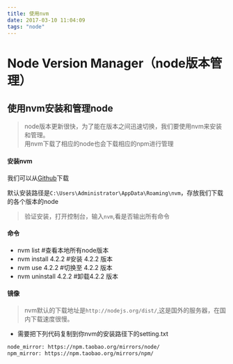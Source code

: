 ```yaml
---
title: 使用nvm
date: 2017-03-10 11:04:09
tags: "node"
---
```


# Node Version Manager（node版本管理）

## 使用nvm安装和管理node
> node版本更新很快，为了能在版本之间迅速切换，我们要使用nvm来安装和管理。<br>
用nvm下载了相应的node也会下载相应的npm进行管理

#### 安装nvm

我们可以从[Github](https://github.com/coreybutler/nvm-windows)下载

默认安装路径是`C:\Users\Administrator\AppData\Roaming\nvm`，存放我们下载的各个版本的node
> 验证安装，打开控制台，输入`nvm`,看是否输出所有命令

#### 命令
- nvm list   #查看本地所有node版本
- nvm install 4.2.2   #安装 4.2.2 版本
- nvm use 4.2.2    #切换至 4.2.2 版本
- nvm uninstall 4.2.2    #卸载4.2.2 版本

#### 镜像
> nvm默认的下载地址是`http://nodejs.org/dist/`,这是国外的服务器，在国内下载速度很慢。

- 需要把下列代码复制到你nvm的安装路径下的setting.txt
```bash
node_mirror: https://npm.taobao.org/mirrors/node/
npm_mirror: https://npm.taobao.org/mirrors/npm/
```